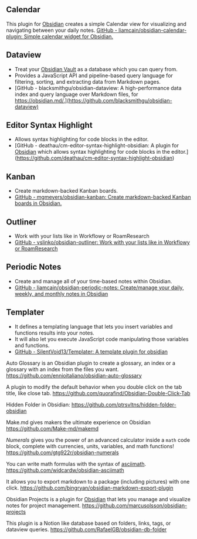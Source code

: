 ## Calendar
This plugin for [Obsidian](https://obsidian.md/) creates a simple Calendar view for visualizing and navigating between your daily notes.
[GitHub - liamcain/obsidian-calendar-plugin: Simple calendar widget for Obsidian.](https://github.com/liamcain/obsidian-calendar-plugin)

## Dataview

- Treat your [Obsidian Vault](https://obsidian.md/) as a database which you can query from. 
- Provides a JavaScript API and pipeline-based query language for filtering, sorting, and extracting data from Markdown pages.
- [GitHub - blacksmithgu/obsidian-dataview: A high-performance data index and query language over Markdown files, for https://obsidian.md/.](https://github.com/blacksmithgu/obsidian-dataview)

## Editor Syntax Highlight

- Allows syntax highlighting for code blocks in the editor.
- [GitHub - deathau/cm-editor-syntax-highlight-obsidian: A plugin for [Obsidian](https://obsidian.md) which allows syntax highlighting for code blocks in the editor.](https://github.com/deathau/cm-editor-syntax-highlight-obsidian)

## Kanban

- Create markdown-backed Kanban boards.
- [GitHub - mgmeyers/obsidian-kanban: Create markdown-backed Kanban boards in Obsidian.](https://github.com/mgmeyers/obsidian-kanban)

## Outliner

- Work with your lists like in Workflowy or RoamResearch
- [GitHub - vslinko/obsidian-outliner: Work with your lists like in Workflowy or RoamResearch](https://github.com/vslinko/obsidian-outliner)

## Periodic Notes

- Create and manage all of your time-based notes within Obsidian.
- [GitHub - liamcain/obsidian-periodic-notes: Create/manage your daily, weekly, and monthly notes in Obsidian](https://github.com/liamcain/obsidian-periodic-notes)

## Templater

- It defines a templating language that lets you insert variables and functions results into your notes. 
- It will also let you execute JavaScript code manipulating those variables and functions.
- [GitHub - SilentVoid13/Templater: A template plugin for obsidian](https://github.com/SilentVoid13/Templater)

Auto Glossary is an Obsidian plugin to create a glossary, an index or a glossary with an index from the files you want.
https://github.com/ennioitaliano/obsidian-auto-glossary

A plugin to modify the default behavior when you double click on the tab title, like close tab.
https://github.com/quorafind/Obsidian-Double-Click-Tab

Hidden Folder in Obsidian:
https://github.com/ptrsvltns/hidden-folder-obsidian

Make.md gives makers the ultimate experience on Obsidian
https://github.com/Make-md/makemd

_Numerals_ gives you the power of an advanced calculator inside a `math` code block, complete with currencies, units, variables, and math functions!
https://github.com/gtg922r/obsidian-numerals

You can write math formulas with the syntax of [asciimath](http://asciimath.org).
https://github.com/widcardw/obsidian-asciimath

It allows you to export markdown to a package (including pictures) with one click.
https://github.com/bingryan/obsidian-markdown-export-plugin

Obsidian Projects is a plugin for [Obsidian](https://obsidian.md) that lets you manage and visualize notes for project management.
https://github.com/marcusolsson/obsidian-projects

This plugin is a Notion like database based on folders, links, tags, or dataview queries.
https://github.com/RafaelGB/obsidian-db-folder
